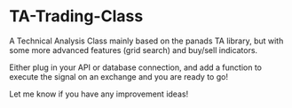 # TA-Trading-Class
A Technical Analysis Class mainly based on the panads TA library, but with some more advanced features (grid search) and buy/sell indicators.

Either plug in your API or database connection, and add a function to execute the signal on an exchange and you are ready to go!

Let me know if you have any improvement ideas!
